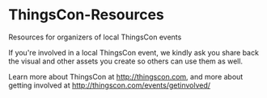 # ThingsCon-Resources
Resources for organizers of local ThingsCon events

If you're involved in a local ThingsCon event, we kindly ask you share back the visual and other assets you create so others can use them as well.

Learn more about ThingsCon at http://thingscon.com, and more about getting involved at http://thingscon.com/events/getinvolved/